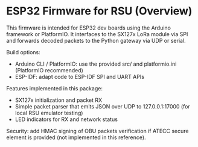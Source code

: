 # ESP32 Firmware for RSU (Overview)

This firmware is intended for ESP32 dev boards using the Arduino framework or PlatformIO.
It interfaces to the SX127x LoRa module via SPI and forwards decoded packets to the Python gateway via UDP or serial.

Build options:
- Arduino CLI / PlatformIO: use the provided src/ and platformio.ini (PlatformIO recommended)
- ESP-IDF: adapt code to ESP-IDF SPI and UART APIs

Features implemented in this package:
- SX127x initialization and packet RX
- Simple packet parser that emits JSON over UDP to 127.0.0.1:17000 (for local RSU emulator testing)
- LED indicators for RX and network status

Security: add HMAC signing of OBU packets verification if ATECC secure element is provided (not implemented in this reference).
